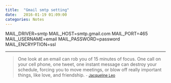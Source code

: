 ```yaml
---
title:  "Gmail smtp setting"
date:   2016-01-19 01:09:00
categories: Notes
---
```


MAIL_DRIVER=smtp
MAIL_HOST=smtp.gmail.com
MAIL_PORT=465
MAIL_USERNAME=email
MAIL_PASSWORD=password
MAIL_ENCRYPTION=ssl


---
> One look at an email can rob you of 15 minutes of focus. One call on your cell phone, one tweet, one instant message can destroy your schedule, forcing you to move meetings, or blow off really important things, like love, and friendship.
> <small>- [Jacqueline Leo](http://www.brainyquote.com/quotes/quotes/j/jacqueline547986.html)</small>